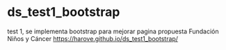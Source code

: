 # ds_test1_bootstrap
test 1, se implementa bootstrap para mejorar pagina propuesta Fundación Niños y  Cáncer
https://harove.github.io/ds_test1_bootstrap/
